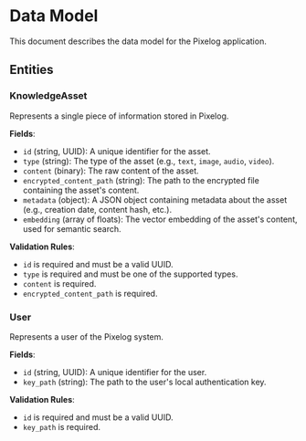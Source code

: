 # Data Model

This document describes the data model for the Pixelog application.

## Entities

### KnowledgeAsset

Represents a single piece of information stored in Pixelog.

**Fields**:

- `id` (string, UUID): A unique identifier for the asset.
- `type` (string): The type of the asset (e.g., `text`, `image`, `audio`, `video`).
- `content` (binary): The raw content of the asset.
- `encrypted_content_path` (string): The path to the encrypted file containing the asset's content.
- `metadata` (object): A JSON object containing metadata about the asset (e.g., creation date, content hash, etc.).
- `embedding` (array of floats): The vector embedding of the asset's content, used for semantic search.

**Validation Rules**:

- `id` is required and must be a valid UUID.
- `type` is required and must be one of the supported types.
- `content` is required.
- `encrypted_content_path` is required.

### User

Represents a user of the Pixelog system.

**Fields**:

- `id` (string, UUID): A unique identifier for the user.
- `key_path` (string): The path to the user's local authentication key.

**Validation Rules**:

- `id` is required and must be a valid UUID.
- `key_path` is required.
